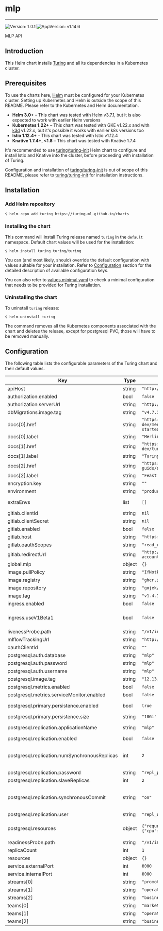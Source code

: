 # mlp

---
![Version: 1.0.1](https://img.shields.io/badge/Version-1.0.1-informational?style=flat-square)
![AppVersion: v1.14.6](https://img.shields.io/badge/AppVersion-v1.14.6-informational?style=flat-square)

MLP API

## Introduction

This Helm chart installs [Turing](https://github.com/caraml-dev/turing) and all its dependencies in a Kubernetes cluster.

## Prerequisites

To use the charts here, [Helm](https://helm.sh/) must be configured for your
Kubernetes cluster. Setting up Kubernetes and Helm is outside the scope of
this README. Please refer to the Kubernetes and Helm documentation.

- **Helm 3.0+** – This chart was tested with Helm v3.7.1, but it is also expected to work with earlier Helm versions
- **Kubernetes 1.22+** – This chart was tested with GKE v1.22.x and with [k3d](https://github.com/rancher/k3d) v1.22.x,
but it's possible it works with earlier k8s versions too
- **Istio 1.12.4+** – This chart was tested with Istio v1.12.4
- **Knative 1.7.4+, <1.8** – This chart was tested with Knative 1.7.4

It's recommended to use [turing/turing-init](https://github.com/caraml-dev/turing/blob/main/infra/charts/turing-init/README.md) Helm chart
to configure and install Istio and Knative into the cluster, before proceeding with installation of Turing.

Configuration and installation of [turing/turing-init](https://github.com/caraml-dev/turing/blob/main/infra/charts/turing-init/README.md)
is out of scope of this README, please refer to [turing/turing-init](https://github.com/caraml-dev/turing/blob/main/infra/charts/turing-init/README.md)
for installation instructions.

## Installation

### Add Helm repository

```shell
$ helm repo add turing https://turing-ml.github.io/charts
```

### Installing the chart

This command will install Turing release named `turing` in the `default` namespace.
Default chart values will be used for the installation:
```shell
$ helm install turing turing/turing
```

You can (and most likely, should) override the default configuration with values suitable for your installation.
Refer to [Configuration](#configuration) section for the detailed description of available configuration keys.

You can also refer to [values.minimal.yaml](./values.minimal.yaml) to check a minimal configuration that needs
to be provided for Turing installation.

### Uninstalling the chart

To uninstall `turing` release:
```shell
$ helm uninstall turing
```

The command removes all the Kubernetes components associated with the chart and deletes the release,
except for postgresql PVC, those will have to be removed manually.

## Configuration

The following table lists the configurable parameters of the Turing chart and their default values.

| Key | Type | Default | Description |
|-----|------|---------|-------------|
| apiHost | string | `"http://mlp/v1"` |  |
| authorization.enabled | bool | `false` |  |
| authorization.serverUrl | string | `"http://mlp-authorization-keto"` |  |
| dbMigrations.image.tag | string | `"v4.7.1"` |  |
| docs[0].href | string | `"https://github.com/caraml-dev/merlin/blob/main/docs/getting-started/README.md"` |  |
| docs[0].label | string | `"Merlin User Guide"` |  |
| docs[1].href | string | `"https://github.com/caraml-dev/turing"` |  |
| docs[1].label | string | `"Turing User Guide"` |  |
| docs[2].href | string | `"https://docs.feast.dev/user-guide/overview"` |  |
| docs[2].label | string | `"Feast User Guide"` |  |
| encryption.key | string | `""` |  |
| environment | string | `"production"` |  |
| extraEnvs | list | `[]` | List of extra environment variables to add to MLP API server container |
| gitlab.clientId | string | `nil` |  |
| gitlab.clientSecret | string | `nil` |  |
| gitlab.enabled | bool | `false` |  |
| gitlab.host | string | `"https://gitlab.com"` |  |
| gitlab.oauthScopes | string | `"read_user"` |  |
| gitlab.redirectUrl | string | `"http://mlp/settings/connected-accounts"` |  |
| global.mlp | object | `{}` |  |
| image.pullPolicy | string | `"IfNotPresent"` |  |
| image.registry | string | `"ghcr.io"` |  |
| image.repository | string | `"gojek/mlp"` |  |
| image.tag | string | `"v1.4.16"` |  |
| ingress.enabled | bool | `false` |  |
| ingress.useV1Beta1 | bool | `false` | Whether to use networking.k8s.io/v1 (k8s version >= 1.19) or networking.k8s.io/v1beta1 (1.16 >= k8s version >= 1.22) |
| livenessProbe.path | string | `"/v1/internal/live"` |  |
| mlflowTrackingUrl | string | `"http://mlflow.mlp"` |  |
| oauthClientId | string | `""` |  |
| postgresql.auth.database | string | `"mlp"` |  |
| postgresql.auth.password | string | `"mlp"` |  |
| postgresql.auth.username | string | `"mlp"` |  |
| postgresql.image.tag | string | `"12.13.0"` |  |
| postgresql.metrics.enabled | bool | `false` |  |
| postgresql.metrics.serviceMonitor.enabled | bool | `false` |  |
| postgresql.primary.persistence.enabled | bool | `true` | Persist Postgresql data in a Persistent Volume Claim |
| postgresql.primary.persistence.size | string | `"10Gi"` |  |
| postgresql.replication.applicationName | string | `"mlp"` | Replication Cluster application name. Useful for defining multiple replication policies |
| postgresql.replication.enabled | bool | `false` |  |
| postgresql.replication.numSynchronousReplicas | int | `2` | From the number of `slaveReplicas` defined above, set the number of those that will have synchronous replication NOTE: It cannot be > slaveReplicas |
| postgresql.replication.password | string | `"repl_password"` |  |
| postgresql.replication.slaveReplicas | int | `2` |  |
| postgresql.replication.synchronousCommit | string | `"on"` | Set synchronous commit mode: on, off, remote_apply, remote_write and local ref: https://www.postgresql.org/docs/9.6/runtime-config-wal.html#GUC-WAL-LEVEL |
| postgresql.replication.user | string | `"repl_user"` |  |
| postgresql.resources | object | `{"requests":{"cpu":"500m","memory":"256Mi"}}` | Configure resource requests and limits ref: http://kubernetes.io/docs/user-guide/compute-resources/ |
| readinessProbe.path | string | `"/v1/internal/ready"` |  |
| replicaCount | int | `1` |  |
| resources | object | `{}` |  |
| service.externalPort | int | `8080` |  |
| service.internalPort | int | `8080` |  |
| streams[0] | string | `"promotion-marketing"` |  |
| streams[1] | string | `"operation-strategy"` |  |
| streams[2] | string | `"business-analyst"` |  |
| teams[0] | string | `"marketing"` |  |
| teams[1] | string | `"operation"` |  |
| teams[2] | string | `"business"` |  |
